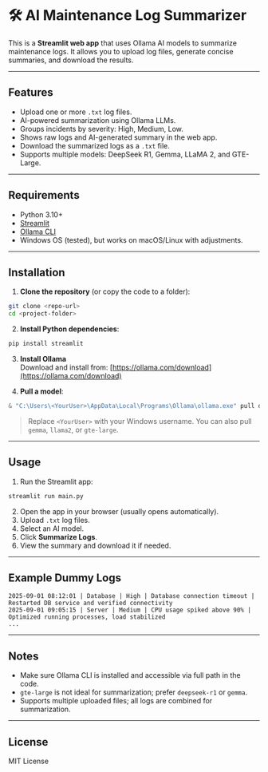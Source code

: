 
# 🛠 AI Maintenance Log Summarizer

This is a **Streamlit web app** that uses Ollama AI models to summarize maintenance logs. It allows you to upload log files, generate concise summaries, and download the results.

---

## Features

- Upload one or more `.txt` log files.
- AI-powered summarization using Ollama LLMs.
- Groups incidents by severity: High, Medium, Low.
- Shows raw logs and AI-generated summary in the web app.
- Download the summarized logs as a `.txt` file.
- Supports multiple models: DeepSeek R1, Gemma, LLaMA 2, and GTE-Large.

---

## Requirements

- Python 3.10+
- [Streamlit](https://streamlit.io/)
- [Ollama CLI](https://ollama.com/docs)
- Windows OS (tested), but works on macOS/Linux with adjustments.

---

## Installation

1. **Clone the repository** (or copy the code to a folder):

```bash
git clone <repo-url>
cd <project-folder>
```

2. **Install Python dependencies**:

```bash
pip install streamlit
```

3. **Install Ollama**  
   Download and install from: [https://ollama.com/download](https://ollama.com/download)

4. **Pull a model**:

```powershell
& "C:\Users\<YourUser>\AppData\Local\Programs\Ollama\ollama.exe" pull deepseek-r1
```

> Replace `<YourUser>` with your Windows username. You can also pull `gemma`, `llama2`, or `gte-large`.

---

## Usage

1. Run the Streamlit app:

```bash
streamlit run main.py
```

2. Open the app in your browser (usually opens automatically).  
3. Upload `.txt` log files.  
4. Select an AI model.  
5. Click **Summarize Logs**.  
6. View the summary and download it if needed.

---

## Example Dummy Logs

```
2025-09-01 08:12:01 | Database | High | Database connection timeout | Restarted DB service and verified connectivity
2025-09-01 09:05:15 | Server | Medium | CPU usage spiked above 90% | Optimized running processes, load stabilized
...
```

---

## Notes

- Make sure Ollama CLI is installed and accessible via full path in the code.  
- `gte-large` is not ideal for summarization; prefer `deepseek-r1` or `gemma`.  
- Supports multiple uploaded files; all logs are combined for summarization.  

---

## License

MIT License
